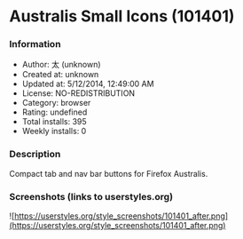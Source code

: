 # Australis Small Icons (101401)

### Information
- Author: 太 (unknown)
- Created at: unknown
- Updated at: 5/12/2014, 12:49:00 AM
- License: NO-REDISTRIBUTION
- Category: browser
- Rating: undefined
- Total installs: 395
- Weekly installs: 0


### Description
Compact tab and nav bar buttons for Firefox Australis.


### Screenshots (links to userstyles.org)
![https://userstyles.org/style_screenshots/101401_after.png](https://userstyles.org/style_screenshots/101401_after.png)


